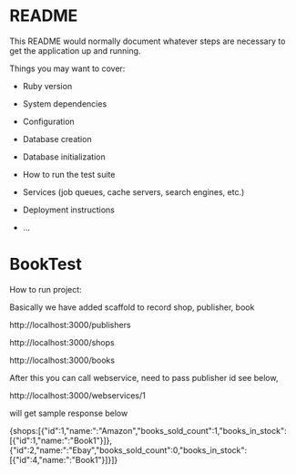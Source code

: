 # README

This README would normally document whatever steps are necessary to get the
application up and running.

Things you may want to cover:

* Ruby version

* System dependencies

* Configuration

* Database creation

* Database initialization

* How to run the test suite

* Services (job queues, cache servers, search engines, etc.)

* Deployment instructions

* ...
# BookTest

How to run project:

Basically we have added scaffold to record shop, publisher, book 

http://localhost:3000/publishers

http://localhost:3000/shops

http://localhost:3000/books

After this you can call webservice, need to pass publisher id see below,

http://localhost:3000/webservices/1

will get sample response below

{shops:[{"id":1,"name:":"Amazon","books_sold_count":1,"books_in_stock":[{"id":1,"name:":"Book1"}]},{"id":2,"name:":"Ebay","books_sold_count":0,"books_in_stock":[{"id":4,"name:":"Book1"}]}]}